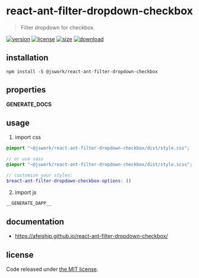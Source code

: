 # react-ant-filter-dropdown-checkbox
> Filter dropdown for checkbox.

[![version][version-image]][version-url]
[![license][license-image]][license-url]
[![size][size-image]][size-url]
[![download][download-image]][download-url]

## installation
```shell
npm install -S @jswork/react-ant-filter-dropdown-checkbox
```

## properties
__GENERATE_DOCS__

## usage
1. import css
  ```scss
  @import "~@jswork/react-ant-filter-dropdown-checkbox/dist/style.css";

  // or use sass
  @import "~@jswork/react-ant-filter-dropdown-checkbox/dist/style.scss";

  // customize your styles:
  $react-ant-filter-dropdown-checkbox-options: ()
  ```
2. import js
  ```js
__GENERATE_DAPP__
  ```

## documentation
- https://afeiship.github.io/react-ant-filter-dropdown-checkbox/


## license
Code released under [the MIT license](https://github.com/afeiship/react-ant-filter-dropdown-checkbox/blob/master/LICENSE.txt).

[version-image]: https://img.shields.io/npm/v/@jswork/react-ant-filter-dropdown-checkbox
[version-url]: https://npmjs.org/package/@jswork/react-ant-filter-dropdown-checkbox

[license-image]: https://img.shields.io/npm/l/@jswork/react-ant-filter-dropdown-checkbox
[license-url]: https://github.com/afeiship/react-ant-filter-dropdown-checkbox/blob/master/LICENSE.txt

[size-image]: https://img.shields.io/bundlephobia/minzip/@jswork/react-ant-filter-dropdown-checkbox
[size-url]: https://github.com/afeiship/react-ant-filter-dropdown-checkbox/blob/master/dist/react-ant-filter-dropdown-checkbox.min.js

[download-image]: https://img.shields.io/npm/dm/@jswork/react-ant-filter-dropdown-checkbox
[download-url]: https://www.npmjs.com/package/@jswork/react-ant-filter-dropdown-checkbox
